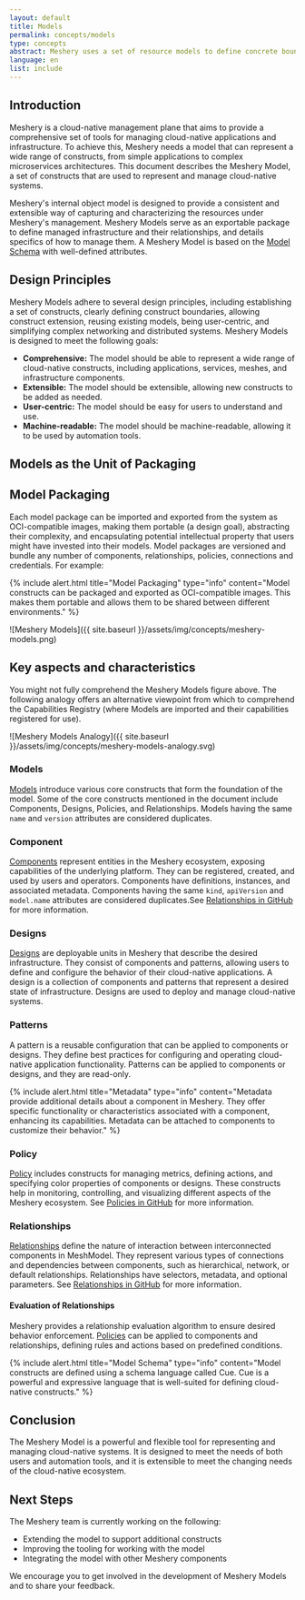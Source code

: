 ```yaml
---
layout: default
title: Models
permalink: concepts/models
type: concepts
abstract: Meshery uses a set of resource models to define concrete boundaries to ensure extensible and sustainable management.
language: en
list: include
---
```


## Introduction

Meshery is a cloud-native management plane that aims to provide a comprehensive set of tools for managing cloud-native applications and infrastructure. To achieve this, Meshery needs a model that can represent a wide range of constructs, from simple applications to complex microservices architectures. This document describes the Meshery Model, a set of constructs that are used to represent and manage cloud-native systems.

Meshery's internal object model is designed to provide a consistent and extensible way of capturing and characterizing the resources under Meshery's management. Meshery Models serve as an exportable package to define managed infrastructure and their relationships, and details specifics of how to manage them. A Meshery Model is based on the [Model Schema](https://github.com/meshery/schemas/blob/master/openapi/schemas/meshmodels.yml) with well-defined attributes. 

## Design Principles

Meshery Models adhere to several design principles, including establishing a set of constructs, clearly defining construct boundaries, allowing construct extension, reusing existing models, being user-centric, and simplifying complex networking and distributed systems. Meshery Models is designed to meet the following goals:

* **Comprehensive:** The model should be able to represent a wide range of cloud-native constructs, including applications, services, meshes, and infrastructure components.
* **Extensible:** The model should be extensible, allowing new constructs to be added as needed.
* **User-centric:** The model should be easy for users to understand and use.
* **Machine-readable:** The model should be machine-readable, allowing it to be used by automation tools.

## Models as the Unit of Packaging

## Model Packaging

Each model package can be imported and exported from the system as OCI-compatible images, making them portable (a design goal), abstracting their complexity, and encapsulating potential intellectual property that users might have invested into their models. Model packages are versioned and bundle any number of components, relationships, policies, connections and credentials. For example:

{% include alert.html title="Model Packaging" type="info" content="Model constructs can be packaged and exported as OCI-compatible images. This makes them portable and allows them to be shared between different environments." %}

![Meshery Models]({{ site.baseurl }}/assets/img/concepts/meshery-models.png)

## Key aspects and characteristics

You might not fully comprehend the Meshery Models figure above. The following analogy offers an alternative viewpoint from which to comprehend the Capabilities Registry (where Models are imported and their capabilities registered for use).  

![Meshery Models Analogy]({{ site.baseurl }}/assets/img/concepts/meshery-models-analogy.svg)

### Models

[Models](https://github.com/meshery/meshery/tree/master/server/meshmodel) introduce various core constructs that form the foundation of the model. Some of the core constructs mentioned in the document include Components, Designs, Policies, and Relationships. Models having the same `name` and `version` attributes are considered duplicates.

### Component

[Components](components) represent entities in the Meshery ecosystem, exposing capabilities of the underlying platform. They can be registered, created, and used by users and operators. Components have definitions, instances, and associated metadata. Components having the same `kind`, `apiVersion` and `model.name` attributes are considered duplicates.See [Relationships in GitHub](https://github.com/meshery/meshery/tree/master/server/meshmodel/components) for more information.

### Designs

[Designs](designs) are deployable units in Meshery that describe the desired infrastructure. They consist of components and patterns, allowing users to define and configure the behavior of their cloud-native applications. A design is a collection of components and patterns that represent a desired state of infrastructure. Designs are used to deploy and manage cloud-native systems.

### Patterns

A pattern is a reusable configuration that can be applied to components or designs. They define best practices for configuring and operating cloud-native application functionality. Patterns can be applied to components or designs, and they are read-only.

{% include alert.html title="Metadata" type="info" content="Metadata provide additional details about a component in Meshery. They offer specific functionality or characteristics associated with a component, enhancing its capabilities. Metadata can be attached to components to customize their behavior." %}

### Policy

[Policy](policy) includes constructs for managing metrics, defining actions, and specifying color properties of components or designs. These constructs help in monitoring, controlling, and visualizing different aspects of the Meshery ecosystem. See [Policies in GitHub](https://github.com/meshery/meshery/tree/master/server/meshmodel/policies) for more information.

### Relationships

[Relationships](relationships) define the nature of interaction between interconnected components in MeshModel. They represent various types of connections and dependencies between components, such as hierarchical, network, or default relationships. Relationships have selectors, metadata, and optional parameters. See [Relationships in GitHub](https://github.com/meshery/meshery/tree/master/server/meshmodel/relationships) for more information.

#### Evaluation of Relationships

Meshery provides a relationship evaluation algorithm to ensure desired behavior enforcement. [Policies](policies) can be applied to components and relationships, defining rules and actions based on predefined conditions.

{% include alert.html title="Model Schema" type="info" content="Model constructs are defined using a schema language called Cue. Cue is a powerful and expressive language that is well-suited for defining cloud-native constructs." %}

## Conclusion

The Meshery Model is a powerful and flexible tool for representing and managing cloud-native systems. It is designed to meet the needs of both users and automation tools, and it is extensible to meet the changing needs of the cloud-native ecosystem.

## Next Steps

The Meshery team is currently working on the following:

* Extending the model to support additional constructs
* Improving the tooling for working with the model
* Integrating the model with other Meshery components

We encourage you to get involved in the development of Meshery Models and to share your feedback.
